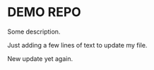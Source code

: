 # DEMO REPO

Some description. 

Just adding a few lines of text to update my file.

New update yet again.
